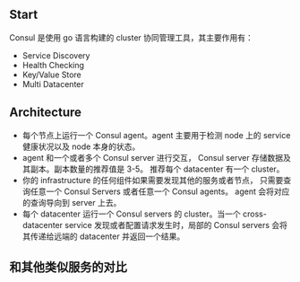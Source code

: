 
## Start
Consul 是使用 go 语言构建的 cluster 协同管理工具，其主要作用有：

+ Service Discovery
+ Health Checking
+ Key/Value Store
+ Multi Datacenter

## Architecture

+ 每个节点上运行一个 Consul agent。agent 主要用于检测
node 上的 service 健康状况以及 node 本身的状态。
+ agent 和一个或者多个 Consul server 进行交互，
Consul server 存储数据及其副本。副本数量的推荐值是 3-5。
推荐每个 datacenter 有一个 cluster。
+ 你的 infrastructure 的任何组件如果需要发现其他的服务或者节点，
只需要查询任意一个 Consul Servers 或者任意一个 Consul agents。
agent 会将对应的查询导向到 server 上去。
+ 每个 datacenter 运行一个 Consul servers 的 cluster。当一个
cross-datacenter service 发现或者配置请求发生时，局部的 Consul
servers 会将其传递给远端的 datacenter 并返回一个结果。

## 和其他类似服务的对比
